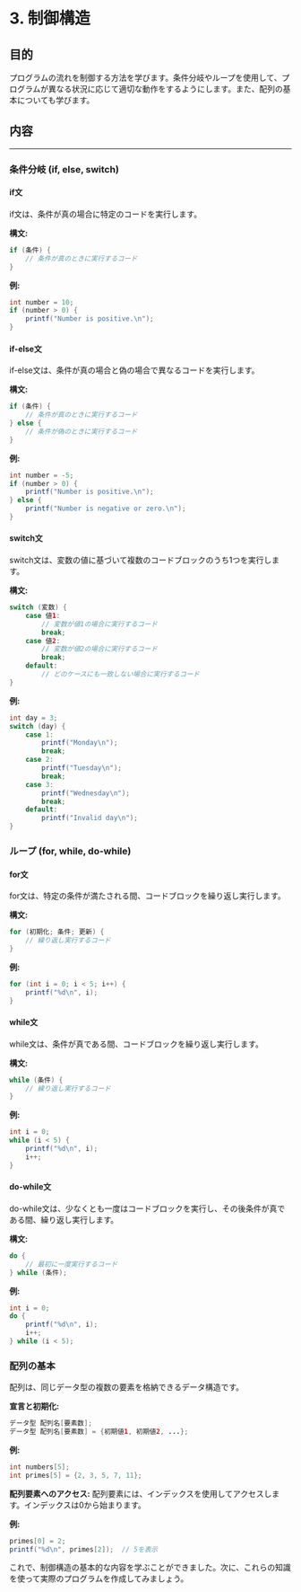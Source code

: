 # 3. 制御構造
## 目的
プログラムの流れを制御する方法を学びます。条件分岐やループを使用して、プログラムが異なる状況に応じて適切な動作をするようにします。また、配列の基本についても学びます。

## 内容

---

### 条件分岐 (if, else, switch)

#### if文
if文は、条件が真の場合に特定のコードを実行します。

**構文:**
```java
if (条件) {
    // 条件が真のときに実行するコード
}
```

**例:**
```java
int number = 10;
if (number > 0) {
    printf("Number is positive.\n");
}
```

#### if-else文
if-else文は、条件が真の場合と偽の場合で異なるコードを実行します。

**構文:**
```java
if (条件) {
    // 条件が真のときに実行するコード
} else {
    // 条件が偽のときに実行するコード
}
```

**例:**
```java
int number = -5;
if (number > 0) {
    printf("Number is positive.\n");
} else {
    printf("Number is negative or zero.\n");
}
```

#### switch文
switch文は、変数の値に基づいて複数のコードブロックのうち1つを実行します。

**構文:**
```java
switch (変数) {
    case 値1:
        // 変数が値1の場合に実行するコード
        break;
    case 値2:
        // 変数が値2の場合に実行するコード
        break;
    default:
        // どのケースにも一致しない場合に実行するコード
}
```

**例:**
```java
int day = 3;
switch (day) {
    case 1:
        printf("Monday\n");
        break;
    case 2:
        printf("Tuesday\n");
        break;
    case 3:
        printf("Wednesday\n");
        break;
    default:
        printf("Invalid day\n");
}
```

### ループ (for, while, do-while)

#### for文
for文は、特定の条件が満たされる間、コードブロックを繰り返し実行します。

**構文:**
```java
for (初期化; 条件; 更新) {
    // 繰り返し実行するコード
}
```

**例:**
```java
for (int i = 0; i < 5; i++) {
    printf("%d\n", i);
}
```

#### while文
while文は、条件が真である間、コードブロックを繰り返し実行します。

**構文:**
```java
while (条件) {
    // 繰り返し実行するコード
}
```

**例:**
```java
int i = 0;
while (i < 5) {
    printf("%d\n", i);
    i++;
}
```

#### do-while文
do-while文は、少なくとも一度はコードブロックを実行し、その後条件が真である間、繰り返し実行します。

**構文:**
```java
do {
    // 最初に一度実行するコード
} while (条件);
```

**例:**
```java
int i = 0;
do {
    printf("%d\n", i);
    i++;
} while (i < 5);
```

### 配列の基本

配列は、同じデータ型の複数の要素を格納できるデータ構造です。

**宣言と初期化:**
```java
データ型 配列名[要素数];
データ型 配列名[要素数] = {初期値1, 初期値2, ...};
```

**例:**
```java
int numbers[5];
int primes[5] = {2, 3, 5, 7, 11};
```

**配列要素へのアクセス:**
配列要素には、インデックスを使用してアクセスします。インデックスは0から始まります。

**例:**
```java
primes[0] = 2;
printf("%d\n", primes[2]);  // 5を表示
```

これで、制御構造の基本的な内容を学ぶことができました。次に、これらの知識を使って実際のプログラムを作成してみましょう。
